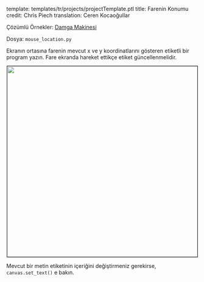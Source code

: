 template: templates/tr/projects/projectTemplate.ptl
title: Farenin Konumu
credit: Chris Piech
translation: Ceren Kocaoğullar

Çözümlü Örnekler: [Damga Makinesi]({{pathToRoot}}tr/projects/stampTool/)

Dosya: `mouse_location.py`

Ekranın ortasına farenin mevcut x ve y koordinatlarını gösteren etiketli bir program yazın. Fare ekranda hareket ettikçe etiket güncellenmelidir.

<center>
  <img style="width:500px; border: 1px solid black" src="{{pathToRoot}}img/projects/mouseLocation/screenshot.png"> 
</center>

Mevcut bir metin etiketinin içeriğini değiştirmeniz gerekirse, `canvas.set_text()` e bakın.
